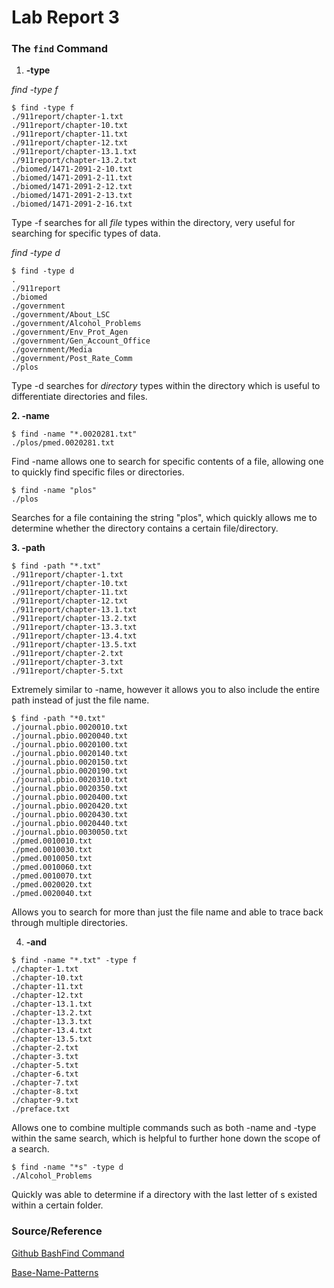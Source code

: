 # Lab Report 3

### The `find` Command













1. **-type**

*find -type f*
```
$ find -type f
./911report/chapter-1.txt
./911report/chapter-10.txt
./911report/chapter-11.txt
./911report/chapter-12.txt
./911report/chapter-13.1.txt
./911report/chapter-13.2.txt
./biomed/1471-2091-2-10.txt
./biomed/1471-2091-2-11.txt
./biomed/1471-2091-2-12.txt
./biomed/1471-2091-2-13.txt
./biomed/1471-2091-2-16.txt
```
Type -f searches for all *file* types within the directory, very useful for searching
for specific types of data.



*find -type d*
```
$ find -type d
.
./911report
./biomed
./government
./government/About_LSC
./government/Alcohol_Problems
./government/Env_Prot_Agen
./government/Gen_Account_Office
./government/Media
./government/Post_Rate_Comm
./plos
```
Type -d searches for *directory* types within the directory which is useful to differentiate
directories and files.


**2. -name**

```
$ find -name "*.0020281.txt"
./plos/pmed.0020281.txt
```
Find -name allows one to search for specific contents of a file, allowing one to quickly
find specific files or directories.

```
$ find -name "plos"
./plos
```
Searches for a file containing the string "plos", which quickly allows me to determine
whether the directory contains a certain file/directory.


**3. -path**
```
$ find -path "*.txt"
./911report/chapter-1.txt
./911report/chapter-10.txt
./911report/chapter-11.txt
./911report/chapter-12.txt
./911report/chapter-13.1.txt
./911report/chapter-13.2.txt
./911report/chapter-13.3.txt
./911report/chapter-13.4.txt
./911report/chapter-13.5.txt
./911report/chapter-2.txt
./911report/chapter-3.txt
./911report/chapter-5.txt
```
Extremely similar to -name, however it allows you to also include the entire path instead of just
the file name.


```
$ find -path "*0.txt"
./journal.pbio.0020010.txt
./journal.pbio.0020040.txt
./journal.pbio.0020100.txt
./journal.pbio.0020140.txt
./journal.pbio.0020150.txt
./journal.pbio.0020190.txt
./journal.pbio.0020310.txt
./journal.pbio.0020350.txt
./journal.pbio.0020400.txt
./journal.pbio.0020420.txt
./journal.pbio.0020430.txt
./journal.pbio.0020440.txt
./journal.pbio.0030050.txt
./pmed.0010010.txt
./pmed.0010030.txt
./pmed.0010050.txt
./pmed.0010060.txt
./pmed.0010070.txt
./pmed.0020020.txt
./pmed.0020040.txt
```
Allows you to search for more than just the file name and able to trace back through
multiple directories.



4. **-and**
```
$ find -name "*.txt" -type f
./chapter-1.txt
./chapter-10.txt
./chapter-11.txt
./chapter-12.txt
./chapter-13.1.txt
./chapter-13.2.txt
./chapter-13.3.txt
./chapter-13.4.txt
./chapter-13.5.txt
./chapter-2.txt
./chapter-3.txt
./chapter-5.txt
./chapter-6.txt
./chapter-7.txt
./chapter-8.txt
./chapter-9.txt
./preface.txt
```
Allows one to combine multiple commands such as both -name and -type within the same search,
which is helpful to further hone down the scope of a search.


```
$ find -name "*s" -type d
./Alcohol_Problems
```
Quickly was able to determine if a directory with the last letter of s existed within a certain folder.


### Source/Reference
[Github BashFind Command](https://math2001.github.io/article/bashs-find-command/)

[Base-Name-Patterns](https://www.gnu.org/software/findutils/manual/html_mono/find.html#Base-Name-Patterns)
